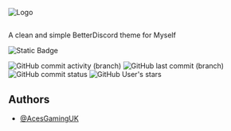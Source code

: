 ![Logo](https://imgur.com/GzVtEhJ.png)
##
A clean and simple BetterDiscord theme for Myself



![Static Badge](https://img.shields.io/badge/Download-Theme-orange?style=plastic&labelColor=%23ed7d31&color=%2390dcf3&link=https%3A%2F%2Fgithub.com%2FAcesGamingUK%2FAceClean%2Fblob%2Fmain%2FAceClean.theme.css) 

![GitHub commit activity (branch)](https://img.shields.io/github/commit-activity/t/acesgaminguk/AceClean/main?style=plastic) ![GitHub last commit (branch)](https://img.shields.io/github/last-commit/acesgaminguk/aceclean/main) ![GitHub commit status](https://img.shields.io/github/checks-status/acesgaminguk/AceClean/main) ![GitHub User's stars](https://img.shields.io/github/stars/acesgaminguk)




## Authors

- [@AcesGamingUK](https://www.github.com/AcesGaminguk)

